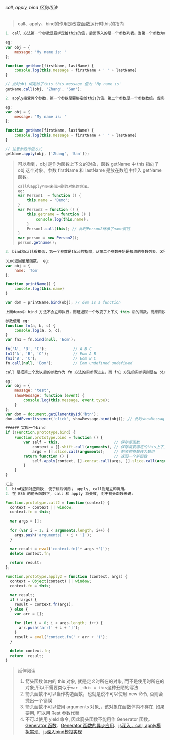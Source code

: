 ###### call, apply, bind 区别用法

> call、apply、bind的作用是改变函数运行时this的指向

```javascript
1. call 方法第一个参数是要绑定给this的值，后面传入的是一个参数列表。当第一个参数为null、undefined的时候，默认指向window。

eg:
var obj = {
    message: 'My name is: '
};

function getName(firstName, lastName) {
    console.log(this.message + firstName + ' ' + lastName)
}

// 此时obj 绑定给了this this.message 值为 'My name is'
getName.call(obj, 'Zhang', 'San'); 

```

```javascript
2. apply接受两个参数，第一个参数是要绑定给this的值，第二个参数是一个参数数组。当第一个参数为null、undefined的时候，默认指向window。

eg:
var obj = {
    message: 'My name is: '
};

function getName(firstName, lastName) {
    console.log(this.message + firstName + ' ' + lastName)
}

// 注意参数传值方式
getName.apply(obj, ['Zhang', 'San']);

```



> 可以看到，obj 是作为函数上下文的对象，函数 getName 中 this 指向了 obj 这个对象。参数 firstName 和 lastName 是放在数组中传入 getName 函数。
>
> ```javascript
> call和apply可用来借用别的对象的方法。
> eg:
> var Person1  = function () {
>     this.name = 'Demo';
> }
> var Person2 = function () {
>     this.getname = function () {
>         console.log(this.name);
>     }
>     Person1.call(this); // 此时Person2继承了name属性
> }
> var person = new Person2();
> person.getname();
> 
> ```



```javascript
3. bind和call很相似，第一个参数是this的指向，从第二个参数开始是接收的参数列表。区别在于bind方法返回值是函数以及bind接收的参数列表的使用。

bind返回值是函数， eg:
var obj = {
    name: 'Tom'
};

function printName() {
    console.log(this.name)
}

var dom = printName.bind(obj); // dom is a function

上面demo中 bind 方法不会立即执行，而是返回一个改变了上下文 this 后的函数。而原函数 printName 中的 this 并没有被改变，依旧指向全局对象 window。

参数使用 eg:
function fn(a, b, c) {
    console.log(a, b, c);
}
var fn1 = fn.bind(null, 'Eom');

fn('A', 'B', 'C');            // A B C
fn1('A', 'B', 'C');           // Eom A B
fn1('B', 'C');                // Eom B C
fn.call(null, 'Eom');         // Eom undefined undefined

call 是把第二个及以后的参数作为 fn 方法的实参传进去，而 fn1 方法的实参实则是在 bind 中参数的基础上再往后排。

eg: 
var obj = {
    message: 'test',
    showMessage: function (event) {
        console.log(this.message, event.type);
    }
};
var dom = document.getElementById('btn');
dom.addEventlistener('click', showMessage.bind(obj)); // 此时showMessage中的this指向obj

###### 实现一个bind
if (!Function.prototype.bind) {
    Function.prototype.bind = function () {
        var self = this,                        // 保存原函数
            context = [].shift.call(arguments), // 保存需要绑定的this上下文
            args = [].slice.call(arguments);    // 剩余的参数转为数组
        return function () {                    // 返回一个新函数
            self.apply(context, [].concat.call(args, [].slice.call(arguments)));
        }
    }
}
```

```javascript
汇总
1. bind返回对应函数, 便于稍后调用； apply, call则是立即调用。
2. 在 ES6 的箭头函数下, call 和 apply 将失效, 对于箭头函数来说:

Function.prototype.call2 = function(context) {
  context = context || window;
  context.fn = this;

  var args = [];

  for (var i = 1; i < arguments.length; i++) {
    args.push('arguments[' + i + ']');
  }

  var result = eval('context.fn('+ args +')');
  delete context.fn;

  return result;
};

Function.prototype.apply2 = function (context, args) {
  context = Object(context) || window;
  context.fn = this;

  var result;
  if (!args) {
    result = context.fn(args);
  } else {
    var arr = [];

    for (let i = 0; i < args.length; i++) {
      arr.push('arr[' + i + ']');
    }
    result = eval('context.fn(' + arr + ')');
  }

  delete context.fn;
  return  result;
}

```

>延伸阅读
>
>1. 箭头函数体内的 this 对象, 就是定义时所在的对象, 而不是使用时所在的对象;所以不需要类似于`var _this = this`这种丑陋的写法
>2. 箭头函数不可以当作构造函数，也就是说不可以使用 new 命令, 否则会抛出一个错误
>3. 箭头函数不可以使用 arguments 对象,，该对象在函数体内不存在. 如果要用, 可以用 Rest 参数代替
>4. 不可以使用 yield 命令, 因此箭头函数不能用作 Generator 函数。[Generator 函数](https://link.jianshu.com/?t=http%3A%2F%2Fwww.ruanyifeng.com%2Fblog%2F2015%2F04%2Fgenerator.html)、[Generator 函数的异步应用](https://link.jianshu.com/?t=http%3A%2F%2Fes6.ruanyifeng.com%2F%23docs%2Fgenerator-async)、[js深入，call, apply模拟实现](https://github.com/mqyqingfeng/Blog/issues/11)、[js深入bind模拟实现](https://github.com/mqyqingfeng/Blog/issues/12)
